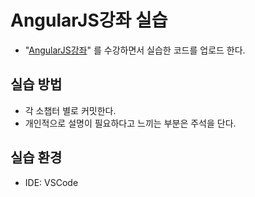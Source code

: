 # AngularJS강좌 실습

- "[AngularJS강좌](https://www.youtube.com/playlist?list=PLs_XsVQJKaBk_JN5RctLmmVrGwEzpzqaj)" 를 수강하면서 실습한 코드를 업로드 한다.

## 실습 방법

- 각 소챕터 별로 커밋한다.
- 개인적으로 설명이 필요하다고 느끼는 부분은 주석을 단다.

## 실습 환경

- IDE: VSCode